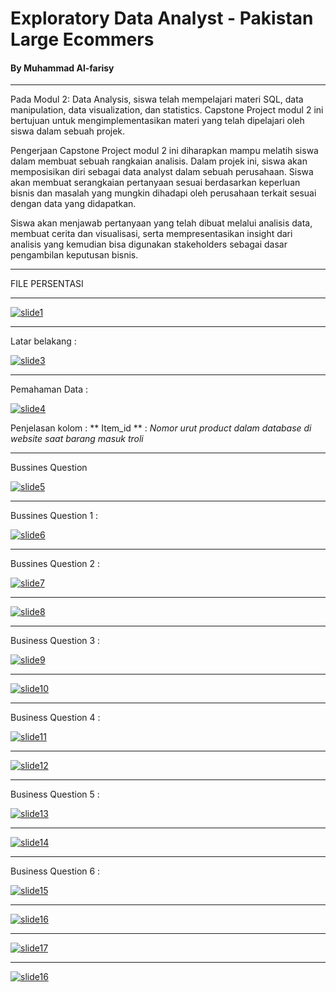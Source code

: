 
# Exploratory Data Analyst - Pakistan Large Ecommers 

#### By Muhammad Al-farisy
<hr>

Pada Modul 2: Data Analysis, siswa telah mempelajari materi SQL, data manipulation, data visualization, dan statistics. Capstone Project modul 2 ini bertujuan untuk
mengimplementasikan materi yang telah dipelajari oleh siswa dalam sebuah projek.

Pengerjaan Capstone Project modul 2 ini diharapkan mampu melatih siswa dalam membuat sebuah rangkaian analisis. Dalam projek ini, siswa akan memposisikan diri sebagai data analyst dalam sebuah perusahaan. Siswa akan membuat serangkaian pertanyaan sesuai berdasarkan keperluan bisnis dan masalah yang mungkin dihadapi oleh perusahaan terkait sesuai dengan data yang didapatkan.

Siswa akan menjawab pertanyaan yang telah dibuat melalui analisis data, membuat cerita dan visualisasi, serta mempresentasikan insight dari analisis yang kemudian bisa digunakan stakeholders sebagai dasar pengambilan keputusan bisnis.

<hr>

FILE PERSENTASI

<hr>

[![slide1](https://github.com/mhdalfarisy/EDA---Pakistan-s-Larges-Ecommers/blob/main/Images/Slide1.PNG)](h[ttps://www.solopos.com/wow-tangkapan-ikan-hiu-di-cilacap-capai-90-ton-1240574](https://github.com/mhdalfarisy/EDA---Pakistan-s-Larges-Ecommers/blob/main/Images/Slide1.PNG))

<hr>

Latar belakang :

[![slide3](https://github.com/mhdalfarisy/EDA---Pakistan-s-Larges-Ecommers/blob/main/Images/Slide3.PNG)]([h[ttps://www.solopos.com/wow-tangkapan-ikan-hiu-di-cilacap-capai-90-ton-1240574](https://github.com/mhdalfarisy/EDA---Pakistan-s-Larges-Ecommers/blob/main/Images/Slide2.PNG))

<hr>

Pemahaman Data :

[![slide4](https://github.com/mhdalfarisy/EDA---Pakistan-s-Larges-Ecommers/blob/main/Images/Slide4.PNG)]([h[https://github.com/mhdalfarisy/EDA---Pakistan-s-Larges-Ecommers/blob/main/Images/Slide4.PNG](https://github.com/mhdalfarisy/EDA---Pakistan-s-Larges-Ecommers/blob/main/Images/Slide4.PNG))

Penjelasan kolom : 
** Item_id ** : *Nomor urut product dalam database di website saat barang masuk troli*
<!-- ** Status ** : *Informasi terkait proses pesanan barang*
** Created_at ** : *Informasi terkait tanggal dibuat pesanan*
** Sku ** : *Kode unik dari toko (barcode) yang bertujuan untuk pengecekan barang*
** Price ** : *Harga per unit produk yang dijual (tipe data float)*
** Qty_ordered ** : *Total quantity barang yang dipesan*
** Grand_total ** : *Total bersih yang harus di bayar customer (telah di potong diskon)*
** Increment_id ** : *Kode electronic struck pembelian*
** Category_name_1 ** : *Katalog barang yang dijual*
** Sales_commision_code ** : *Kode komisi / fee penjualan*
** Discount_amount ** : *Nominal diskon yang diberikan*
** Payment_method ** : *Metode pembayaran yang disediakan perusahaan/ e-commers*
** Working_date ** : *Tanggal pengerjaan pesanan*
** BI_Status ** : *Kesimpulan dari status proses pesanan yang membuat perusahaan menerima uang, mengembalikan uang, atau batal mendapatkan uang.*
** MV ** : *Harga satuan produk (tipe data string)*
** Year ** : *Tahun customer membeli produk*
** Month ** : *Bulan customer membeli produk*
** Customer_since ** : *Tanggal customer bergabung ke aplikasi e-commers*
** M-Y ** : *Menyimpan informasi tentang bulan dan tahun customer membeli produck*
** FY ** : *Tahun fiskal untuk perusahaan swasta di negara pakistan*
** Customer_ID ** : *Nomor unik customer*
** Unnamed : 21 ** : *Kosong kosong*
** Unnamed : 22 ** : *Kosong kosong*
** Unnamed : 23 ** : *Kosong kosong*
** Unnamed : 24 ** : *Kosong kosong*
** Unnamed : 25 ** : *Kosong kosong* -->

<hr>

Bussines Question

[![slide5](https://github.com/mhdalfarisy/EDA---Pakistan-s-Larges-Ecommers/blob/main/Images/Slide5.PNG)]([h[https://github.com/mhdalfarisy/EDA---Pakistan-s-Larges-Ecommers/blob/main/Images/Slide5.PNG](https://github.com/mhdalfarisy/EDA---Pakistan-s-Larges-Ecommers/blob/main/Images/Slide5.PNG))

<hr>

Bussines Question 1 :

[![slide6](https://github.com/mhdalfarisy/EDA---Pakistan-s-Larges-Ecommers/blob/main/Images/Slide6.PNG)]([h[[https://github.com/mhdalfarisy/EDA---Pakistan-s-Larges-Ecommers/blob/main/Images/Slide5.PNG](https://github.com/mhdalfarisy/EDA---Pakistan-s-Larges-Ecommers/blob/main/Images/Slide6.PNG))

<hr>

Bussines Question 2 :

[![slide7](https://github.com/mhdalfarisy/EDA---Pakistan-s-Larges-Ecommers/blob/main/Images/Slide7.PNG)]([h[[https://github.com/mhdalfarisy/EDA---Pakistan-s-Larges-Ecommers/blob/main/Images/Slide7.PNG](https://github.com/mhdalfarisy/EDA---Pakistan-s-Larges-Ecommers/blob/main/Images/Slide7.PNG))

<hr>

[![slide8](https://github.com/mhdalfarisy/EDA---Pakistan-s-Larges-Ecommers/blob/main/Images/Slide8.PNG)]([h[[https://github.com/mhdalfarisy/EDA---Pakistan-s-Larges-Ecommers/blob/main/Images/Slide8.PNG](https://github.com/mhdalfarisy/EDA---Pakistan-s-Larges-Ecommers/blob/main/Images/Slide8.PNG))

<hr>

Business Question 3 :

[![slide9](https://github.com/mhdalfarisy/EDA---Pakistan-s-Larges-Ecommers/blob/main/Images/Slide9.PNG)]([h[[https://github.com/mhdalfarisy/EDA---Pakistan-s-Larges-Ecommers/blob/main/Images/Slide9.PNG](https://github.com/mhdalfarisy/EDA---Pakistan-s-Larges-Ecommers/blob/main/Images/Slide9.PNG))

<hr>

[![slide10](https://github.com/mhdalfarisy/EDA---Pakistan-s-Larges-Ecommers/blob/main/Images/Slide10.PNG)]([h[[https://github.com/mhdalfarisy/EDA---Pakistan-s-Larges-Ecommers/blob/main/Images/Slide10.PNG](https://github.com/mhdalfarisy/EDA---Pakistan-s-Larges-Ecommers/blob/main/Images/Slide10.PNG))

<hr>

Business Question 4 :

[![slide11](https://github.com/mhdalfarisy/EDA---Pakistan-s-Larges-Ecommers/blob/main/Images/Slide11.PNG)]([h[[https://github.com/mhdalfarisy/EDA---Pakistan-s-Larges-Ecommers/blob/main/Images/Slide11.PNG](https://github.com/mhdalfarisy/EDA---Pakistan-s-Larges-Ecommers/blob/main/Images/Slide11.PNG))

<hr>

[![slide12](https://github.com/mhdalfarisy/EDA---Pakistan-s-Larges-Ecommers/blob/main/Images/Slide12.PNG)]([h[[https://github.com/mhdalfarisy/EDA---Pakistan-s-Larges-Ecommers/blob/main/Images/Slide12.PNG](https://github.com/mhdalfarisy/EDA---Pakistan-s-Larges-Ecommers/blob/main/Images/Slide12.PNG))


<hr>

Business Question 5 :

[![slide13](https://github.com/mhdalfarisy/EDA---Pakistan-s-Larges-Ecommers/blob/main/Images/Slide13.PNG)]([h[[https://github.com/mhdalfarisy/EDA---Pakistan-s-Larges-Ecommers/blob/main/Images/Slide13.PNG](https://github.com/mhdalfarisy/EDA---Pakistan-s-Larges-Ecommers/blob/main/Images/Slide13.PNG))

<hr>

[![slide14](https://github.com/mhdalfarisy/EDA---Pakistan-s-Larges-Ecommers/blob/main/Images/Slide14.PNG)]([h[[https://github.com/mhdalfarisy/EDA---Pakistan-s-Larges-Ecommers/blob/main/Images/Slide14.PNG](https://github.com/mhdalfarisy/EDA---Pakistan-s-Larges-Ecommers/blob/main/Images/Slide14.PNG))

<hr>

Business Question 6 :

[![slide15](https://github.com/mhdalfarisy/EDA---Pakistan-s-Larges-Ecommers/blob/main/Images/Slide15.PNG)]([h[[https://github.com/mhdalfarisy/EDA---Pakistan-s-Larges-Ecommers/blob/main/Images/Slide15.PNG](https://github.com/mhdalfarisy/EDA---Pakistan-s-Larges-Ecommers/blob/main/Images/Slide15.PNG))

<hr>

[![slide16](https://github.com/mhdalfarisy/EDA---Pakistan-s-Larges-Ecommers/blob/main/Images/Slide16.PNG)]([h[[https://github.com/mhdalfarisy/EDA---Pakistan-s-Larges-Ecommers/blob/main/Images/Slide16.PNG](https://github.com/mhdalfarisy/EDA---Pakistan-s-Larges-Ecommers/blob/main/Images/Slide16.PNG))

<hr>

[![slide17](https://github.com/mhdalfarisy/EDA---Pakistan-s-Larges-Ecommers/blob/main/Images/Slide17.PNG)]([h[[https://github.com/mhdalfarisy/EDA---Pakistan-s-Larges-Ecommers/blob/main/Images/Slide17.PNG](https://github.com/mhdalfarisy/EDA---Pakistan-s-Larges-Ecommers/blob/main/Images/Slide17.PNG))

<hr>

[![slide16](https://github.com/mhdalfarisy/EDA---Pakistan-s-Larges-Ecommers/blob/main/Images/Slide18.PNG)]([h[[https://github.com/mhdalfarisy/EDA---Pakistan-s-Larges-Ecommers/blob/main/Images/Slide18.PNG](https://github.com/mhdalfarisy/EDA---Pakistan-s-Larges-Ecommers/blob/main/Images/Slide18.PNG))



